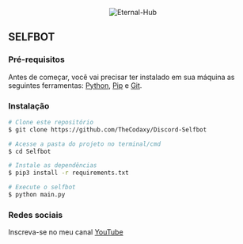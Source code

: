 <p align="center" ><img alt="Eternal-Hub" src="https://raw.githubusercontent.com/MicaelliMedeiros/micaellimedeiros/master/image/computer-illustration.png"></p>

## SELFBOT

### Pré-requisitos

Antes de começar, você vai precisar ter instalado em sua máquina as seguintes ferramentas:
[Python](https://www.python.org/), [Pip](https://pypi.org/project/pip/) e [Git](https://git-scm.com/). 

### Instalação

```bash
# Clone este repositório
$ git clone https://github.com/TheCodaxy/Discord-Selfbot

# Acesse a pasta do projeto no terminal/cmd
$ cd Selfbot

# Instale as dependências
$ pip3 install -r requirements.txt

# Execute o selfbot
$ python main.py
```

### Redes sociais

Inscreva-se no meu canal [YouTube](https://www.youtube.com/channel/UCgc5IlYHfFIv2QNN8BSdxDQ)
